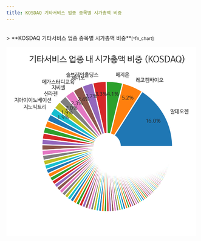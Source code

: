 ```yaml
---
title: KOSDAQ 기타서비스 업종 종목별 시가총액 비중
---
```

<br>
> **KOSDAQ 기타서비스 업종 종목별 시가총액 비중<a id="pie"></a>**<small>[^fn_chart]</small>

![294090](images/kosdaq_업종_기타서비스_종목.png)